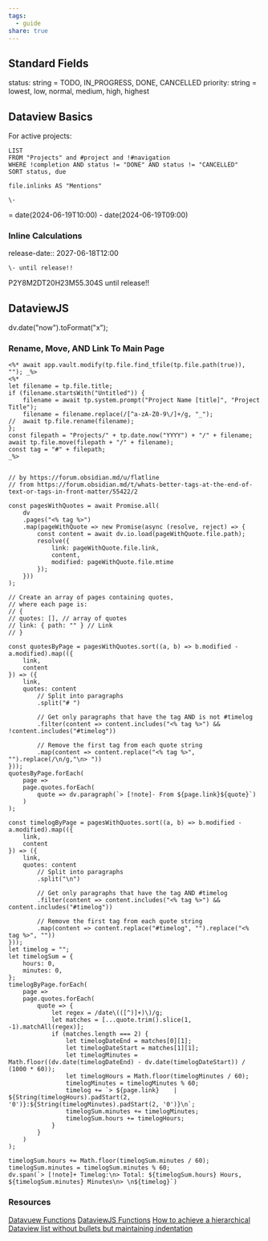 ```yaml
---
tags:
  - guide
share: true
---
```

## Standard Fields
status: string = TODO, IN_PROGRESS, DONE, CANCELLED
priority: string = lowest, low, normal, medium, high, highest

## Dataview Basics
For active projects:
```
LIST
FROM "Projects" and #project and !#navigation
WHERE !completion AND status != "DONE" AND status != "CANCELLED"
SORT status, due
```

```
file.inlinks AS "Mentions"
```

```
\-
```
= date(2024-06-19T10:00) - date(2024-06-19T09:00)

### Inline Calculations
release-date:: 2027-06-18T12:00
```
\- until release!!
```
P2Y8M2DT20H23M55.304S until release!!

## DataviewJS

dv.date("now").toFormat("x");

### Rename, Move, AND Link To Main Page
```
<%* await app.vault.modify(tp.file.find_tfile(tp.file.path(true)), ""); _%>
<%*
let filename = tp.file.title;
if (filename.startsWith("Untitled")) {
	filename = await tp.system.prompt("Project Name [title]", "Project Title");
	filename = filename.replace(/[^a-zA-Z0-9\/]+/g, "_");
//	await tp.file.rename(filename);
};
const filepath = "Projects/" + tp.date.now("YYYY") + "/" + filename;
await tp.file.move(filepath + "/" + filename);
const tag = "#" + filepath;
_%>


// by https://forum.obsidian.md/u/flatline
// from https://forum.obsidian.md/t/whats-better-tags-at-the-end-of-text-or-tags-in-front-matter/55422/2

const pagesWithQuotes = await Promise.all(
	dv
	.pages("<% tag %>")
	.map(pageWithQuote => new Promise(async (resolve, reject) => {
		const content = await dv.io.load(pageWithQuote.file.path);
		resolve({
			link: pageWithQuote.file.link,
			content,
			modified: pageWithQuote.file.mtime
		});
	}))
);

// Create an array of pages containing quotes,
// where each page is:
// {
// quotes: [], // array of quotes
// link: { path: "" } // Link
// }

const quotesByPage = pagesWithQuotes.sort((a, b) => b.modified - a.modified).map(({
	link,
	content
}) => ({
	link,
	quotes: content
		// Split into paragraphs
		.split("# ")
		
		// Get only paragraphs that have the tag AND is not #timelog
		.filter(content => content.includes("<% tag %>") && !content.includes("#timelog"))
		
		// Remove the first tag from each quote string
		.map(content => content.replace("<% tag %>", "").replace(/\n/g,"\n> "))
}));
quotesByPage.forEach(
	page => 
	page.quotes.forEach(
		quote => dv.paragraph(`> [!note]- From ${page.link}${quote}`)
	)
);

const timelogByPage = pagesWithQuotes.sort((a, b) => b.modified - a.modified).map(({
	link,
	content
}) => ({
	link,
	quotes: content
		// Split into paragraphs
		.split("\n")
		
		// Get only paragraphs that have the tag AND #timelog
		.filter(content => content.includes("<% tag %>") && content.includes("#timelog"))
		
		// Remove the first tag from each quote string
		.map(content => content.replace("#timelog", "").replace("<% tag %>", ""))
}));
let timelog = "";
let timelogSum = {
	hours: 0,
	minutes: 0,
};
timelogByPage.forEach(
	page => 
	page.quotes.forEach(
		quote => {
			let regex = /date\(([^)]+)\)/g;
			let matches = [...quote.trim().slice(1, -1).matchAll(regex)];
			if (matches.length === 2) {
				let timelogDateEnd = matches[0][1];
			    let timelogDateStart = matches[1][1];
			    let timelogMinutes = Math.floor((dv.date(timelogDateEnd) - dv.date(timelogDateStart)) / (1000 * 60));
			    let timelogHours = Math.floor(timelogMinutes / 60);
			    timelogMinutes = timelogMinutes % 60;
				timelog += `> ${page.link}    |     ${String(timelogHours).padStart(2, '0')}:${String(timelogMinutes).padStart(2, '0')}\n`;
			    timelogSum.minutes += timelogMinutes;
			    timelogSum.hours += timelogHours;
			}
		}
	)
);

timelogSum.hours += Math.floor(timelogSum.minutes / 60);
timelogSum.minutes = timelogSum.minutes % 60;
dv.span(`> [!note]+ Timelog:\n> Total: ${timelogSum.hours} Hours, ${timelogSum.minutes} Minutes\n> \n${timelog}`)
```

### Resources

[Datavuew Functions](https://blacksmithgu.github.io/obsidian-dataview/reference/functions/)
[DataviewJS Functions](https://blacksmithgu.github.io/obsidian-dataview/api/code-reference/)
[How to achieve a hierarchical Dataview list without bullets but maintaining indentation](https://forum.obsidian.md/t/how-to-achieve-a-hierarchical-dataview-list-without-bullets-but-maintaining-indentation/66011)
